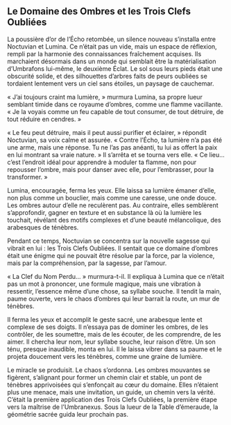 ## Le Domaine des Ombres et les Trois Clefs Oubliées

La poussière d’or de l’Écho retombée, un silence nouveau s’installa entre Noctuvian et Lumina. Ce n’était pas un vide, mais un espace de réflexion, rempli par la harmonie des connaissances fraîchement acquises. Ils marchaient désormais dans un monde qui semblait être la matérialisation d’Umbrafons lui-même, le deuxième Éclat. Le sol sous leurs pieds était une obscurité solide, et des silhouettes d’arbres faits de peurs oubliées se tordaient lentement vers un ciel sans étoiles, un paysage de cauchemar.

« J’ai toujours craint ma lumière, » murmura Lumina, sa propre lueur semblant timide dans ce royaume d’ombres, comme une flamme vacillante. « Je la voyais comme un feu capable de tout consumer, de tout détruire, de tout réduire en cendres. »

« Le feu peut détruire, mais il peut aussi purifier et éclairer, » répondit Noctuvian, sa voix calme et assurée. « Contre l’Écho, ta lumière n’a pas été une arme, mais une réponse. Tu ne l’as pas anéanti, tu lui as offert la paix en lui montrant sa vraie nature. » Il s’arrêta et se tourna vers elle. « Ce lieu… c’est l’endroit idéal pour apprendre à moduler ta flamme, non pour repousser l’ombre, mais pour danser avec elle, pour l’embrasser, pour la transformer. »

Lumina, encouragée, ferma les yeux. Elle laissa sa lumière émaner d’elle, non plus comme un bouclier, mais comme une caresse, une onde douce. Les ombres autour d’elle ne reculèrent pas. Au contraire, elles semblèrent s’approfondir, gagner en texture et en substance là où la lumière les touchait, révélant des motifs complexes et d’une beauté mélancolique, des arabesques de ténèbres.

Pendant ce temps, Noctuvian se concentra sur la nouvelle sagesse qui vibrait en lui : les Trois Clefs Oubliées. Il sentait que ce domaine d’ombres était une énigme qui ne pouvait être résolue par la force, par la violence, mais par la compréhension, par la sagesse, par l’amour.

« La Clef du Nom Perdu… » murmura-t-il. Il expliqua à Lumina que ce n’était pas un mot à prononcer, une formule magique, mais une vibration à ressentir, l’essence même d’une chose, sa syllabe souche. Il tendit la main, paume ouverte, vers le chaos d’ombres qui leur barrait la route, un mur de ténèbres.

Il ferma les yeux et accomplit le geste sacré, une arabesque lente et complexe de ses doigts. Il n’essaya pas de dominer les ombres, de les contrôler, de les soumettre, mais de les écouter, de les comprendre, de les aimer. Il chercha leur nom, leur syllabe souche, leur raison d’être. Un son ténu, presque inaudible, monta en lui. Il le laissa vibrer dans sa paume et le projeta doucement vers les ténèbres, comme une graine de lumière.

Le miracle se produisit. Le chaos s’ordonna. Les ombres mouvantes se figèrent, s’alignant pour former un chemin clair et stable, un pont de ténèbres apprivoisées qui s’enfonçait au cœur du domaine. Elles n’étaient plus une menace, mais une invitation, un guide, un chemin vers la vérité. C’était la première application des Trois Clefs Oubliées, la première étape vers la maîtrise de l’Umbranexus.
Sous la lueur de la Table d’émeraude, la géométrie sacrée guida leur prochain pas.
